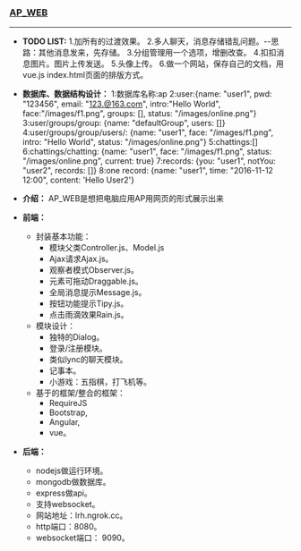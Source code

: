 
### [AP_WEB](https://github.com/renhongl/AP_WEB)
***

* **TODO LIST:**
	1.加所有的过渡效果。
	2.多人聊天，消息存储错乱问题。--思路：其他消息发来，先存储。
	3.分组管理用一个选项，增删改查。
	4.扣扣消息图片。图片上传发送。
	5.头像上传。
	6.做一个网站，保存自己的文档，用vue.js index.html页面的排版方式。

* **数据库、数据结构设计：**
	1:数据库名称:ap
	2:user:{name: "user1", pwd: "123456", email: "123.@163.com", intro:"Hello World", face:"/images/f1.png", groups: [], status: "/images/online.png"}
	3:user/groups/group: {name: "defaultGroup", users: []}
	4:user/groups/group/users/: {name: "user1", face: "/images/f1.png", intro: "Hello World", status: "/images/online.png"}
	5:chattings:[]
	6:chattings/chatting: {name: "user1", face: "/images/f1.png", status: "/images/online.png", current: true}
	7:records: {you: "user1", notYou: "user2", records: []}
	8:one record: {name: "user1", time: "2016-11-12 12:00", content: 'Hello User2'}



* **介绍：**
	AP_WEB是想把电脑应用AP用网页的形式展示出来

* **前端：**
    * 封装基本功能：
        * 模块父类Controller.js、Model.js
        * Ajax请求Ajax.js。
        * 观察者模式Observer.js。
        * 元素可拖动Draggable.js。
        * 全局消息提示Message.js。
        * 按钮功能提示Tipy.js。
        * 点击雨滴效果Rain.js。
    * 模块设计：
        * 独特的Dialog。
        * 登录/注册模块。
        * 类似lync的聊天模块。
        * 记事本。
        * 小游戏：五指棋，打飞机等。
    * 基于的框架/整合的框架：
        * RequireJS
        * Bootstrap, 
        * Angular, 
        * vue。  

* **后端：**
    * nodejs做运行环境。
    * mongodb做数据库。
    * express做api。
    * 支持websocket。
    * 网站地址：lrh.ngrok.cc。
    * http端口：8080。
    * websocket端口： 9090。


